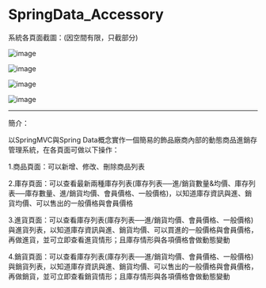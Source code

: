 # SpringData_Accessory


系統各頁面截圖：(因空間有限，只截部分)


![image](https://github.com/rafree1225/SpringData_Accessory/assets/68884317/77649127-621e-4234-ac9e-3fa1c469cd68)

![image](https://github.com/rafree1225/SpringData_Accessory/assets/68884317/f8eb36bc-ab10-4456-bd11-c7798c414eb4)

![image](https://github.com/rafree1225/SpringData_Accessory/assets/68884317/ed691353-8c3e-44dd-8be7-5139a49fed9e)

![image](https://github.com/rafree1225/SpringData_Accessory/assets/68884317/f2c29fe5-6ca6-4582-9a0a-dcf41022d4d0)

*****************************************************************************************************************

簡介：

以SpringMVC與Spring Data概念實作一個簡易的飾品廠商內部的動態商品進銷存管理系統，在各頁面可做以下操作：

1.商品頁面：可以新增、修改、刪除商品列表

2.庫存頁面：可以查看最新兩種庫存列表(庫存列表──進/銷貨數量&均價、庫存列表──庫存數量、進/銷貨均價、會員價格、一般價格)，以知道庫存資訊與進、銷貨均價、可以售出的一般價格與會員價格

3.進貨頁面：可以查看庫存列表(庫存列表──進/銷貨均價、會員價格、一般價格)與進貨列表，以知道庫存資訊與進、銷貨均價、可以買進的一般價格與會員價格，再做進貨，並可立即查看進貨情形；且庫存情形與各項價格會做動態變動

4.銷貨頁面：可以查看庫存列表(庫存列表──進/銷貨均價、會員價格、一般價格)與銷貨列表，以知道庫存資訊與進、銷貨均價、可以售出的一般價格與會員價格，再做銷貨，並可立即查看銷貨情形；且庫存情形與各項價格會做動態變動


